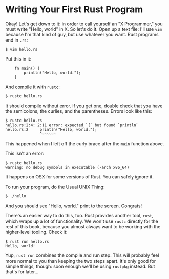 Writing Your First Rust Program
===============================

Okay! Let's get down to it: in order to call yourself an "X Programmer,"
you must write "Hello, world" in X. So let's do it. Open up a text file:
I'll use `vim` because I'm that kind of guy, but use whatever you want.
Rust programs end in `.rs`:

    $ vim hello.rs

Put this in it:

~~~ {.rust}
    fn main() {
        println("Hello, world.");
    }
~~~

And compile it with `rustc`:

    $ rustc hello.rs

It should compile without error. If you get one, double check that you
have the semicolons, the curlies, and the parentheses. Errors look like
this:

    $ rustc hello.rs
    hello.rs:2:4: 2:11 error: expected `{` but found `println`
    hello.rs:2     println("Hello, world.");
                   ^~~~~~~

This happened when I left off the curly brace after the `main` function
above. 

This isn't an error:

    $ rustc hello.rs
    warning: no debug symbols in executable (-arch x86_64)
    
It happens on OSX for some versions of Rust. You can safely ignore it.

To run your program, do the Usual UNIX Thing:

    $ ./hello

And you should see "Hello, world." print to the screen. Congrats!

There's an easier way to do this, too. Rust provides another tool, `rust`,
which wraps up a lot of functionality. We won't use `rustc` directly for the
rest of this book, because you almost always want to be working with the
higher-level tooling. Check it:

    $ rust run hello.rs
    Hello, world!

Yup, `rust run` combines the compile and run step. This will probably feel more
normal to you than keeping the two steps apart. It's only good for simple things,
though: soon enough we'll be using `rustpkg` instead. But that's for later...
